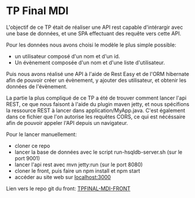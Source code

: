 # TP Final MDI

L'objectif de ce TP était de réaliser une API rest capable d'intérargir avec une base de données, et une SPA effectuant des requête vers cette API.

Pour les données nous avons choisi le modèle le plus simple possible: 
- un utilisateur composé d'un nom et d'un id.
- Un évènement composée d'un nom et d'une liste d'utilisateur.

Puis nous avons réalisé une API à l'aide de Rest Easy et de l'ORM hibernate afin de pouvoir créer un évènement, y ajouter des utilisateur, et obtenir les données de l'évènement.

La partie la plus compliqué de ce TP a été de trouver comment lancer l'api REST, ce que nous faisont à l'aide du plugin maven jetty, et nous spécifions la ressource REST à lancer dans application/MyApp.java.
C'est également dans ce fichier que l'on autorise les requêtes CORS, ce qui est nécéssaire afin de pouvoir appeler l'API depuis un navigateur.

Pour le lancer manuellement:
- cloner ce repo
- lancer la base de données avec le script run-hsqldb-server.sh (sur le port 9001)
- lancer l'api rest avec mvn jetty:run (sur le port 8080)
- cloner le front, puis faire un npm install et npm start
- accéder au site web sur [localhost:3000](http://localhost:3000)

Lien vers le repo git du front: [TPFINAL-MDI-FRONT](https://github.com/Gillian-B/TPFINAL-MDI-FRONT)
